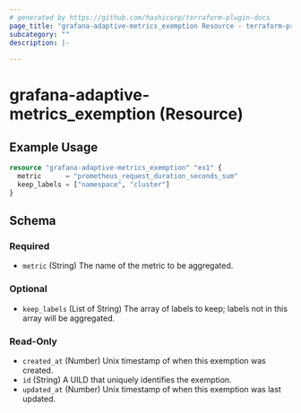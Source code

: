 ```yaml
---
# generated by https://github.com/hashicorp/terraform-plugin-docs
page_title: "grafana-adaptive-metrics_exemption Resource - terraform-provider-grafana-adaptive-metrics"
subcategory: ""
description: |-
  
---
```


# grafana-adaptive-metrics_exemption (Resource)



## Example Usage

```terraform
resource "grafana-adaptive-metrics_exemption" "ex1" {
  metric      = "prometheus_request_duration_seconds_sum"
  keep_labels = ["namespace", "cluster"]
}
```

<!-- schema generated by tfplugindocs -->
## Schema

### Required

- `metric` (String) The name of the metric to be aggregated.

### Optional

- `keep_labels` (List of String) The array of labels to keep; labels not in this array will be aggregated.

### Read-Only

- `created_at` (Number) Unix timestamp of when this exemption was created.
- `id` (String) A UILD that uniquely identifies the exemption.
- `updated_at` (Number) Unix timestamp of when this exemption was last updated.

